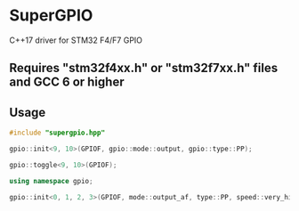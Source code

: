 # SuperGPIO

C++17 driver for STM32 F4/F7 GPIO

Requires "stm32f4xx.h" or "stm32f7xx.h" files
and GCC 6 or higher
-------------

## Usage

```C++
#include "supergpio.hpp"

gpio::init<9, 10>(GPIOF, gpio::mode::output, gpio::type::PP);

gpio::toggle<9, 10>(GPIOF);

using namespace gpio;

gpio::init<0, 1, 2, 3>(GPIOF, mode::output_af, type::PP, speed::very_high, pupd::nopupd, af::af12);
```
